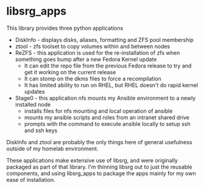 # libsrg_apps

This library provides three python applications

* DiskInfo - displays disks, aliases, formatting and ZFS pool membership
* ztool - zfs toolset to copy volumes within and between nodes
* ReZFS - this application is used for the re-installation of zfs when something goes bump after a new Fedora Kernel update
  * It can edit the repo file from the previous Fedora release to try and get it working on the current release
  * It can stomp on the dkms files to force a recompilation
  * It has limited ability to run on RHEL, but RHEL doesn't do rapid kernel updates
* Stage0 - this application nfs mounts my Ansible environment to a newly installed node
  * installs files for nfs mounting and local operation of ansible
  * mounts my ansible scripts and roles from an intranet shared drive
  * prompts with the command to execute ansible locally to setup ssh and ssh keys

DiskInfo and ztool are probably the only things here of general usefulness outside of my homelab environment.

These applications make extensive use of libsrg, and were originally packaged as part of that library.
I'm thinning libsrg out to just the reusable components, and using libsrg_apps to package the apps mainly for
my own ease of installation.

